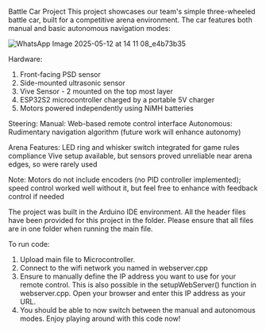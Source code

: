 Battle Car Project
This project showcases our team's simple three-wheeled battle car, built for a competitive arena environment. The car features both manual and basic autonomous navigation modes:

![WhatsApp Image 2025-05-12 at 14 11 08_e4b73b35](https://github.com/user-attachments/assets/c0faf7d5-30ac-475a-991d-d5aa061d5639)

Hardware:
1. Front-facing PSD sensor
2. Side-mounted ultrasonic sensor
3. Vive Sensor - 2 mounted on the top most layer
4. ESP32S2 microcontroller charged by a portable 5V charger
5. Motors powered independently using NiMH batteries

Steering:
Manual: Web-based remote control interface
Autonomous: Rudimentary navigation algorithm (future work will enhance autonomy)

Arena Features:
LED ring and whisker switch integrated for game rules compliance
Vive setup available, but sensors proved unreliable near arena edges, so were rarely used

Note: Motors do not include encoders (no PID controller implemented); speed control worked well without it, but feel free to enhance with feedback control if needed

The project was built in the Arduino IDE environment. All the header files have been provided for this project in the folder. Please ensure that all files are in one folder when running the main file. 

To run code:
1. Upload main file to Microcontroller.
2. Connect to the wifi network you named in webserver.cpp
3. Ensure to manually define the IP address you want to use for your remote control. This is also possible in the setupWebServer() function in webserver.cpp. Open your browser and enter this IP address as your URL.
4. You should be able to now switch between the manual and autonomous modes. Enjoy playing around with this code now!


